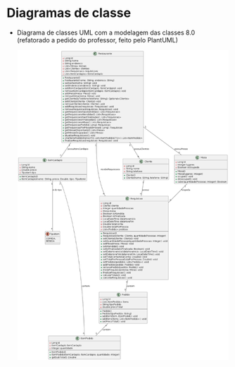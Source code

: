 # Diagramas de classe


* Diagrama de classes UML com a modelagem das classes 8.0
(refatorado a pedido do professor, feito pelo PlantUML)

    ![Diagrama UML](https://github.com/DisciplinasProgramacao/lpm-projeto2024-1-advanced-group/blob/master/docs/diagramas/UML%20diagrams(final%20version%208.0).png)
   

